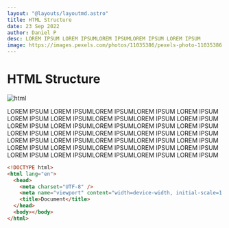 ```yaml
---
layout: "@layouts/layoutmd.astro"
title: HTML Structure
date: 23 Sep 2022
author: Daniel P
desc: LOREM IPSUM LOREM IPSUMLOREM IPSUMLOREM IPSUM LOREM IPSUM
image: https://images.pexels.com/photos/11035386/pexels-photo-11035386.jpeg?auto=compress&cs=tinysrgb&w=1260&h=750&dpr=1
---
```


# HTML Structure

![html](https://images.pexels.com/photos/11035386/pexels-photo-11035386.jpeg?auto=compress&cs=tinysrgb&w=1260&h=750&dpr=1)

LOREM IPSUM LOREM IPSUMLOREM IPSUMLOREM IPSUM LOREM IPSUM
LOREM IPSUM LOREM IPSUMLOREM IPSUMLOREM IPSUM LOREM IPSUM
LOREM IPSUM LOREM IPSUMLOREM IPSUMLOREM IPSUM LOREM IPSUM
LOREM IPSUM LOREM IPSUMLOREM IPSUMLOREM IPSUM LOREM IPSUM
LOREM IPSUM LOREM IPSUMLOREM IPSUMLOREM IPSUM LOREM IPSUM
LOREM IPSUM LOREM IPSUMLOREM IPSUMLOREM IPSUM LOREM IPSUM
LOREM IPSUM LOREM IPSUMLOREM IPSUMLOREM IPSUM LOREM IPSUM

```html
<!DOCTYPE html>
<html lang="en">
  <head>
    <meta charset="UTF-8" />
    <meta name="viewport" content="width=device-width, initial-scale=1.0" />
    <title>Document</title>
  </head>
  <body></body>
</html>
```
